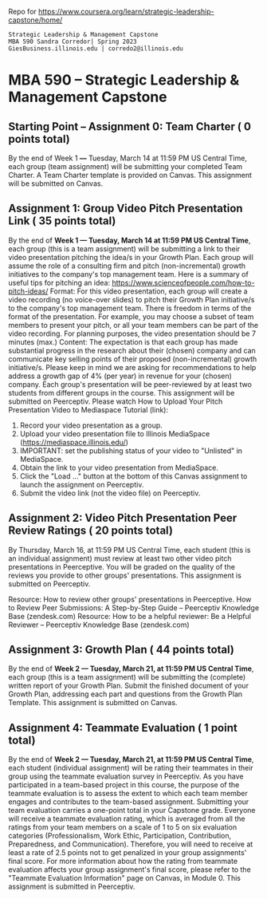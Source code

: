 Repo for https://www.coursera.org/learn/strategic-leadership-capstone/home/
```
Strategic Leadership & Management Capstone
MBA 590 Sandra Corredor| Spring 2023
GiesBusiness.illinois.edu | corredo2@illinois.edu
```
# MBA 590 – Strategic Leadership & Management Capstone

## Starting Point – Assignment 0: Team Charter ( 0 points total)

By the end of Week 1 **—** Tuesday, March 14 at 11:59 PM US Central Time, each group (team
assignment) will be submitting your completed Team Charter. A Team Charter template is provided
on Canvas. This assignment will be submitted on Canvas.

## Assignment 1: Group Video Pitch Presentation Link ( 35 points total)

By the end of **Week 1 — Tuesday, March 14 at 11:59 PM US Central Time**, each group (this is a
team assignment) will be submitting a link to their video presentation pitching the idea/s in your
Growth Plan. Each group will assume the role of a consulting firm and pitch (non-incremental) growth
initiatives to the company's top management team. Here is a summary of useful tips for pitching an
idea: https://www.scienceofpeople.com/how-to-pitch-ideas/
Format: For this video presentation, each group will create a video recording (no voice-over slides)
to pitch their Growth Plan initiative/s to the company's top management team. There is freedom in
terms of the format of the presentation. For example, you may choose a subset of team members to
present your pitch, or all your team members can be part of the video recording. For planning
purposes, the video presentation should be 7 minutes (max.)
Content: The expectation is that each group has made substantial progress in the research about
their (chosen) company and can communicate key selling points of their proposed (non-incremental)
growth initiative/s. Please keep in mind we are asking for recommendations to help address a growth
gap of 4% (per year) in revenue for your (chosen) company.
Each group's presentation will be peer-reviewed by at least two students from different groups in the
course. This assignment will be submitted on Peerceptiv.
Please watch How to Upload Your Pitch Presentation Video to Mediaspace Tutorial (link):

1. Record your video presentation as a group.
2. Upload your video presentation file to Illinois MediaSpace (https://mediaspace.illinois.edu/)
3. IMPORTANT: set the publishing status of your video to "Unlisted" in MediaSpace.
4. Obtain the link to your video presentation from MediaSpace.
5. Click the "Load ..." button at the bottom of this Canvas assignment to launch the assignment
    on Peerceptiv.
6. Submit the video link (not the video file) on Peerceptiv.

## Assignment 2: Video Pitch Presentation Peer Review Ratings ( 20 points total)

By Thursday, March 16, at 11:59 PM US Central Time, each student (this is an individual
assignment) must review at least two other video pitch presentations in Peerceptive. You will be
graded on the quality of the reviews you provide to other groups' presentations. This assignment is
submitted on Peerceptiv.

Resource: How to review other groups' presentations in Peerceptive.
How to Review Peer Submissions: A Step-by-Step Guide – Peerceptiv Knowledge Base
(zendesk.com)
Resource: How to be a helpful reviewer: Be a Helpful Reviewer – Peerceptiv Knowledge Base
(zendesk.com)

## Assignment 3: Growth Plan ( 44 points total)

By the end of **Week 2 — Tuesday, March 21, at 11:59 PM US Central Time**, each group (this is a
team assignment) will be submitting the (complete) written report of your Growth Plan. Submit the
finished document of your Growth Plan, addressing each part and questions from the Growth Plan
Template. This assignment is submitted on Canvas.

## Assignment 4: Teammate Evaluation ( 1 point total)

By the end of **Week 2 — Tuesday, March 21, at 11:59 PM US Central Time**, each student
(individual assignment) will be rating their teammates in their group using the teammate evaluation
survey in Peerceptiv. As you have participated in a team-based project in this course, the purpose of
the teammate evaluation is to assess the extent to which each team member engages and contributes
to the team-based assignment. Submitting your team evaluation carries a one-point total in your
Capstone grade. Everyone will receive a teammate evaluation rating, which is averaged from all the
ratings from your team members on a scale of 1 to 5 on six evaluation categories (Professionalism,
Work Ethic, Participation, Contribution, Preparedness, and Communication). Therefore, you will need
to receive at least a rate of 2.5 points not to get penalized in your group assignments' final score. For
more information about how the rating from teammate evaluation affects your group assignment's
final score, please refer to the "Teammate Evaluation Information" page on Canvas, in Module 0.
This assignment is submitted in Peerceptiv.


